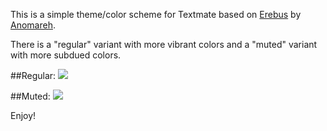 This is a simple theme/color scheme for Textmate based on <a href="https://github.com/Anomareh/Erebus.tmTheme">Erebus</a> by <a href="https://github.com/Anomareh">Anomareh</a>.  

There is a "regular" variant with more vibrant colors and a "muted" variant with more subdued colors.  

##Regular:
<img src="http://mckendricks.info/files/Oceanic/1.png">

##Muted:
<img src="http://mckendricks.info/files/Oceanic/2.png">

Enjoy!